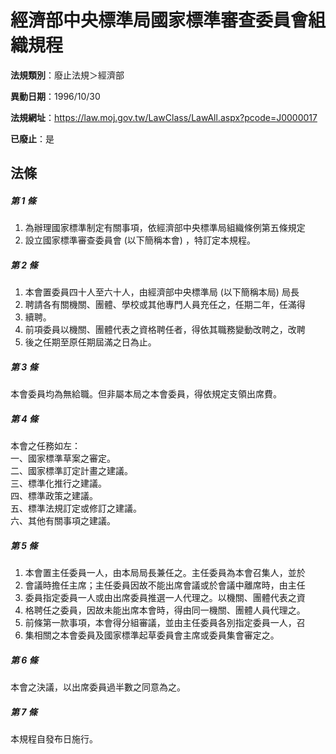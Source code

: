 # 經濟部中央標準局國家標準審查委員會組織規程

**法規類別**：廢止法規＞經濟部

**異動日期**：1996/10/30  

**法規網址**：https://law.moj.gov.tw/LawClass/LawAll.aspx?pcode=J0000017

**已廢止**：是



## 法條
##### 第 1 條
1. 為辦理國家標準制定有關事項，依經濟部中央標準局組織條例第五條規定
1. 設立國家標準審查委員會 (以下簡稱本會) ，特訂定本規程。

##### 第 2 條
1. 本會置委員四十人至六十人，由經濟部中央標準局 (以下簡稱本局) 局長
1. 聘請各有關機關、團體、學校或其他專門人員充任之，任期二年，任滿得
1. 續聘。
1. 前項委員以機關、團體代表之資格聘任者，得依其職務變動改聘之，改聘
1. 後之任期至原任期屆滿之日為止。

##### 第 3 條
本會委員均為無給職。但非屬本局之本會委員，得依規定支領出席費。

##### 第 4 條
本會之任務如左：  
一、國家標準草案之審定。  
二、國家標準訂定計畫之建議。  
三、標準化推行之建議。  
四、標準政策之建議。  
五、標準法規訂定或修訂之建議。  
六、其他有關事項之建議。

##### 第 5 條
1. 本會置主任委員一人，由本局局長兼任之。主任委員為本會召集人，並於
1. 會議時擔任主席；主任委員因故不能出席會議或於會議中離席時，由主任
1. 委員指定委員一人或由出席委員推選一人代理之。以機關、團體代表之資
1. 格聘任之委員，因故未能出席本會時，得由同一機關、團體人員代理之。
1. 前條第一款事項，本會得分組審議，並由主任委員各別指定委員一人，召
1. 集相關之本會委員及國家標準起草委員會主席或委員集會審定之。

##### 第 6 條
本會之決議，以出席委員過半數之同意為之。

##### 第 7 條
本規程自發布日施行。


